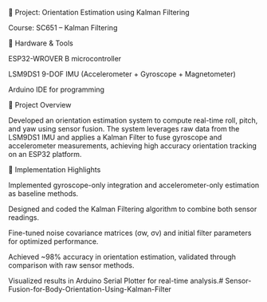📌 Project: Orientation Estimation using Kalman Filtering

Course: SC651 – Kalman Filtering

🔧 Hardware & Tools

ESP32-WROVER B microcontroller

LSM9DS1 9-DOF IMU (Accelerometer + Gyroscope + Magnetometer)

Arduino IDE for programming

🧠 Project Overview

Developed an orientation estimation system to compute real-time roll, pitch, and yaw using sensor fusion. The system leverages raw data from the LSM9DS1 IMU and applies a Kalman Filter to fuse gyroscope and accelerometer measurements, achieving high accuracy orientation tracking on an ESP32 platform.

🚀 Implementation Highlights

Implemented gyroscope-only integration and accelerometer-only estimation as baseline methods.

Designed and coded the Kalman Filtering algorithm to combine both sensor readings.

Fine-tuned noise covariance matrices (σw, σv) and initial filter parameters for optimized performance.

Achieved ~98% accuracy in orientation estimation, validated through comparison with raw sensor methods.

Visualized results in Arduino Serial Plotter for real-time analysis.# Sensor-Fusion-for-Body-Orientation-Using-Kalman-Filter
